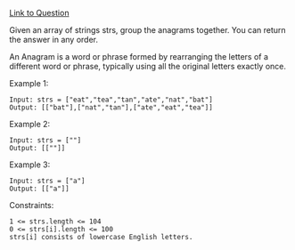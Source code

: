 [Link to Question](https://leetcode.com/explore/interview/card/top-interview-questions-medium/103/array-and-strings/778/)




Given an array of strings strs, group the anagrams together. You can return the answer in any order.

An Anagram is a word or phrase formed by rearranging the letters of a different word or phrase, typically using all the original letters exactly once.

 

Example 1:
```
Input: strs = ["eat","tea","tan","ate","nat","bat"]
Output: [["bat"],["nat","tan"],["ate","eat","tea"]]
```
Example 2:
```
Input: strs = [""]
Output: [[""]]
```
Example 3:
```
Input: strs = ["a"]
Output: [["a"]]
 ```

Constraints:
```
1 <= strs.length <= 104
0 <= strs[i].length <= 100
strs[i] consists of lowercase English letters.
```